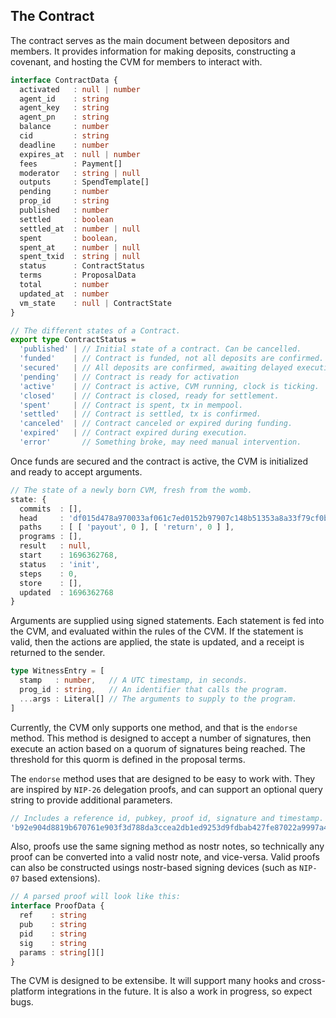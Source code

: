 ## The Contract

The contract serves as the main document between depositors and members. It provides information for making deposits, constructing a covenant, and hosting the CVM for members to interact with.

```ts
interface ContractData {
  activated   : null | number
  agent_id    : string
  agent_key   : string
  agent_pn    : string
  balance     : number
  cid         : string
  deadline    : number
  expires_at  : null | number
  fees        : Payment[]
  moderator   : string | null
  outputs     : SpendTemplate[]
  pending     : number
  prop_id     : string
  published   : number
  settled     : boolean
  settled_at  : number | null
  spent       : boolean,
  spent_at    : number | null
  spent_txid  : string | null
  status      : ContractStatus
  terms       : ProposalData
  total       : number
  updated_at  : number
  vm_state    : null | ContractState
}
```

```ts
// The different states of a Contract.
export type ContractStatus = 
  'published' | // Initial state of a contract. Can be cancelled. 
  'funded'    | // Contract is funded, not all deposits are confirmed.
  'secured'   | // All deposits are confirmed, awaiting delayed execution. 
  'pending'   | // Contract is ready for activation
  'active'    | // Contract is active, CVM running, clock is ticking.
  'closed'    | // Contract is closed, ready for settlement.
  'spent'     | // Contract is spent, tx in mempool.
  'settled'   | // Contract is settled, tx is confirmed.
  'canceled'  | // Contract canceled or expired during funding.
  'expired'   | // Contract expired during execution.
  'error'       // Something broke, may need manual intervention.
```

Once funds are secured and the contract is active, the CVM is initialized and ready to accept arguments.

```ts
// The state of a newly born CVM, fresh from the womb.
state: {
  commits  : [],
  head     : 'df015d478a970033af061c7ed0152b97907c148b51353a8a33f79cf0b3d87350',
  paths    : [ [ 'payout', 0 ], [ 'return', 0 ] ],
  programs : [],
  result   : null,
  start    : 1696362768,
  status   : 'init',
  steps    : 0,
  store    : [],
  updated  : 1696362768
}
```

Arguments are supplied using signed statements. Each statement is fed into the CVM, and evaluated within the rules of the CVM. If the statement is valid, then the actions are applied, the state is updated, and a receipt is returned to the sender.

```ts
type WitnessEntry = [
  stamp   : number,   // A UTC timestamp, in seconds.
  prog_id : string,   // An identifier that calls the program.
  ...args : Literal[] // The arguments to supply to the program.
]
```

Currently, the CVM only supports one method, and that is the `endorse` method. This method is designed to accept a number of signatures, then execute an action based on a quorum of signatures being reached. The threshold for this quorm is defined in the proposal terms.

The `endorse` method uses that are designed to be easy to work with. They are inspired by `NIP-26` delegation proofs, and can support an optional query string to provide additional parameters.

```ts
// Includes a reference id, pubkey, proof id, signature and timestamp.
'b92e904d8819b670761e903f3d788da3ccea2db1ed9253d9fdbab427fe87022a9997a497d964fc1a62885b05a51166a65a90df00492c8d7cf61d6accf54803be553ae992fa3b9a7fd6b6792936c2a6e6dcfbb3f091e2994df0c5cdb901e92e4abccb7ef9408028283a08c32e199036755c2401ddec831f6fad244c7aa7af8e7d4dff691c97add18871d32ec3c6c487f2433f51bf4ef3d9b2d58459aeff3b8016?stamp=1700172943'
```

Also, proofs use the same signing method as nostr notes, so technically any proof can be converted into a valid nostr note, and vice-versa. Valid proofs can also be constructed usings nostr-based signing devices (such as `NIP-07` based extensions).

```ts
// A parsed proof will look like this:
interface ProofData {
  ref    : string
  pub    : string
  pid    : string
  sig    : string
  params : string[][]
}
```

The CVM is designed to be extensibe. It will support many hooks and cross-platform integrations in the future. It is also a work in progress, so expect bugs.
